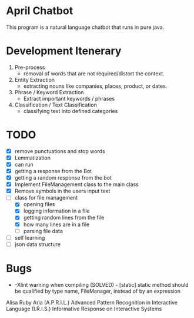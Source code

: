 # April Chatbot
This program is a natural language chatbot that runs in pure java.


# Development Itenerary
1. Pre-process
	- removal of words that are not required/distort the context.
2. Entity Extraction
	- extracting nouns like companies, places, product, or dates.
3. Phrase / Keyword Extraction
	- Extract important keywords / phrases
4. Classification / Text Classification
	- classifying text into defined categories

# TODO
- [x] remove punctuations and stop words
- [x] Lemmatization
- [x] can run
- [x] getting a response from the Bot
- [x] getting a random response from the bot
- [x] Implement FileManagement class to the main class
- [x] Remove symbols in the users input text
- [ ] class for file management
	- [x] opening files
	- [x] logging information in a file
	- [x] getting random lines from the file
	- [x] how many lines are in a file
	- [ ] parsing file data
- [ ] self learning
- [ ] json data structure

# Bugs
- -Xlint warning when compiling (SOLVED)
		-  [static] static method should be qualified by type name, FileManager, instead of by an expression

Alisa
Ruby
Aria
(A.P.R.I.L.) Advanced Pattern Recognition in Interactive Language
(I.R.I.S.) Informative Response on Interactive Systems
